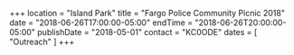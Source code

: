 +++
location = "Island Park"
title = "Fargo Police Community Picnic 2018"
date = "2018-06-26T17:00:00-05:00"
endTime = "2018-06-26T20:00:00-05:00"
publishDate = "2018-05-01"
contact = "KC0ODE"
dates = [ "Outreach" ]
+++
<!--
The RRRA Communications Trailer will be set up to promote Amateur Radio.

Set up time is 3pm.
-->
